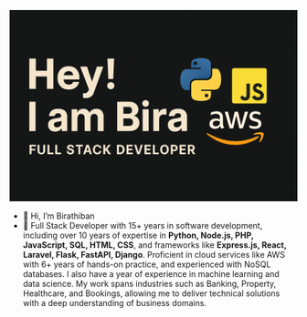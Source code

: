![Header](./img/me.png)


- 👋 Hi, I’m Birathiban
- 👀 Full Stack Developer with 15+ years in software development, including over 10 years of expertise in **Python, Node.js, PHP, JavaScript, SQL, HTML, CSS**, and frameworks like **Express.js, React, Laravel, Flask, FastAPI, Django**. Proficient in cloud services like AWS with 6+ years of hands-on practice, and experienced with NoSQL databases. I also have a year of experience in machine learning and data science. My work spans industries such as Banking, Property, Healthcare, and Bookings, allowing me to deliver technical solutions with a deep understanding of business domains.

<!---
bthiban/bthiban is a ✨ special ✨ repository because its `README.md` (this file) appears on your GitHub profile.
You can click the Preview link to take a look at your changes.
--->

